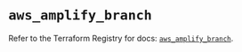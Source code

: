 # `aws_amplify_branch`

Refer to the Terraform Registry for docs: [`aws_amplify_branch`](https://registry.terraform.io/providers/hashicorp/aws/5.83.1/docs/resources/amplify_branch).
